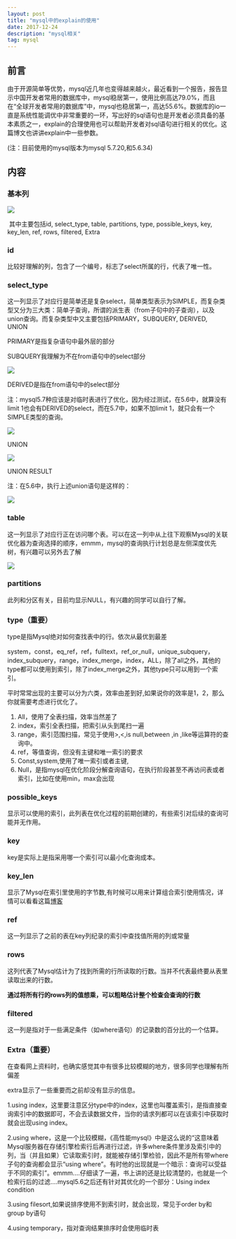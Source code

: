 ```yaml
---
layout: post
title: "mysql中的explain的使用"
date: 2017-12-24
description: "mysql相关"
tag: mysql
---
```


## 前言

由于开源简单等优势，mysql近几年也变得越来越火，最近看到一个报告，报告显示中国开发者常用的数据库中，mysql稳居第一，使用比例高达79.0%，而且在“全球开发者常用的数据库”中，mysql也稳居第一，高达55.6%。数据库的io一直是系统性能调优中非常重要的一环，写出好的sql语句也是开发者必须具备的基本素质之一，explain的合理使用也可以帮助开发者对sql语句进行相关的优化。这篇博文也讲讲explain中一些参数。

(注：目前使用的mysql版本为mysql 5.7.20,和5.6.34)

## 内容

### 基本列

![](pic1.png)

​	其中主要包括id, select_type, table, partitions, type, possible_keys, key, key_len, ref, rows, filtered, Extra

### id

​	比较好理解的列，包含了一个编号，标志了select所属的行，代表了唯一性。

### select_type

这一列显示了对应行是简单还是复杂select，简单类型表示为SIMPLE，而复杂类型又分为三大类：简单子查询，所谓的派生表（from子句中的子查询），以及union查询。而复杂类型中又主要包括PRIMARY，SUBQUERY, DERIVED, UNION

PRIMARY是指复杂语句中最外层的部分

SUBQUERY我理解为不在from语句中的select部分

![](pic2.png)

DERIVED是指在from语句中的select部分

注：mysql5.7种应该是对临时表进行了优化，因为经过测试，在5.6中，就算没有limit 1也会有DERIVED的select，而在5.7中，如果不加limit 1，就只会有一个SIMPLE类型的查询。

![](pic3.png)

UNION

![](pic4.png)

UNION RESULT

注：在5.6中，执行上述union语句是这样的：

![](pic5.png)

### table

这一列显示了对应行正在访问哪个表。可以在这一列中从上往下观察Mysql的关联优化器为查询选择的顺序，emmm，mysql的查询执行计划总是左侧深度优先树，有兴趣可以另外去了解

![](pic6.png)

### partitions

此列和分区有关，目前均显示NULL，有兴趣的同学可以自行了解。

### type（重要）

type是指Mysql绝对如何查找表中的行。依次从最优到最差

system，const，eq_ref，ref，fulltext，ref_or_null，unique_subquery，index_subquery，range，index_merge，index，ALL，除了all之外，其他的type都可以使用到索引，除了index_merge之外，其他type只可以用到一个索引。

平时常常出现的主要可以分为六类，效率由差到好,如果说你的效率是1，2，那么你就需要考虑进行优化了。

1. All，使用了全表扫描，效率当然差了
2. index，索引全表扫描，把索引从头到尾扫一遍
3. range，索引范围扫描，常见于使用>,<,is null,between ,in ,like等运算符的查询中。
4. ref，等值查询，但没有主键和唯一索引的要求
5. Const,system,使用了唯一索引或者主键,
6. Null，是指mysql在优化阶段分解查询语句，在执行阶段甚至不再访问表或者索引，比如在使用min，max会出现

### possible_keys

显示可以使用的索引，此列表在优化过程的前期创建的，有些索引对后续的查询可能并无作用。

### key

key是实际上是指采用哪一个索引可以最小化查询成本。

### key_len

显示了Mysql在索引里使用的字节数,有时候可以用来计算组合索引使用情况，详情可以看看这篇[博客](https://www.cnblogs.com/gomysql/p/4004244.html)

### ref

这一列显示了之前的表在key列纪录的索引中查找值所用的列或常量

### rows

这列代表了Mysql估计为了找到所需的行所读取的行数。当并不代表最终要从表里读取出来的行数。

**通过将所有行的rows列的值想乘，可以粗略估计整个检查会查询的行数**

### filtered

这一列是指对于一些满足条件（如where语句）的记录数的百分比的一个估算。

### Extra（重要）

在查看网上资料时，也确实感觉其中有很多比较模糊的地方，很多同学也理解有所偏差

extra显示了一些重要而之前却没有显示的信息。

1.using index，这里要注意区分type中的index，这里也叫覆盖索引，是指直接查询索引中的数据即可，不会去读数据文件，当你的请求列都可以在该索引中获取时就会出现using index。

2.using where，这是一个比较模糊，《高性能mysql》中是这么说的“这意味着Mysql服务器在存储引擎检索行后再进行过滤，许多where条件里涉及索引中的列，当（并且如果）它读取索引时，就能被存储引擎检验，因此不是所有带where子句的查询都会显示“using where”。有时他的出现就是一个暗示：查询可以受益于不同的索引”。emmm....仔细读了一遍，书上讲的还是比较清楚的，也就是一个检索行后的过滤....mysql5.6之后还有针对其优化的一个部分：Using index condition

3.using filesort,如果说排序使用不到索引时，就会出现，常见于order by和group by语句

4.using temporary，指对查询结果排序时会使用临时表

